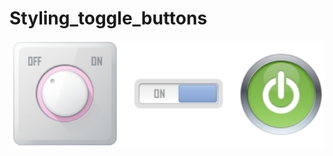 # Styling_toggle_buttons
![screenshot1](https://github.com/Kollais/Styling_toggle_buttons/blob/master/1533897495812-458.png)
